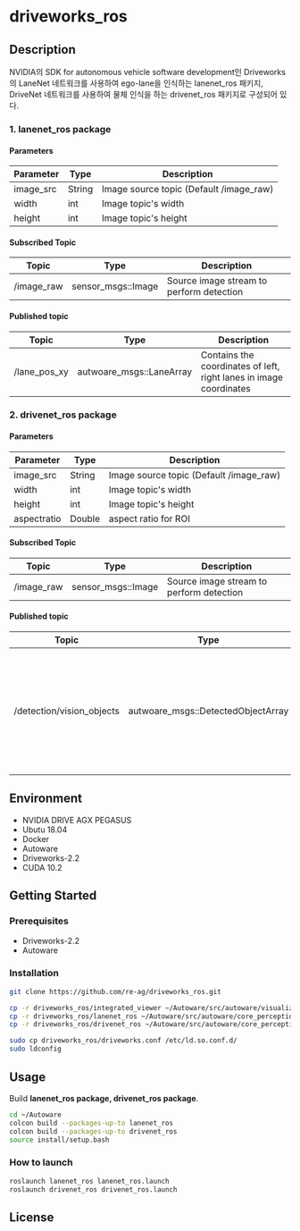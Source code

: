 # driveworks_ros

## Description

NVIDIA의 SDK for autonomous vehicle software development인 Driveworks의 LaneNet 네트워크를 사용하여 ego-lane을 인식하는 lanenet_ros 패키지, DriveNet 네트워크를 사용하여 물체 인식을 하는 drivenet_ros 패키지로 구성되어 있다.   



### 1. lanenet_ros package
#### Parameters
| Parameter | Type | Description|
| -----|-----|-----|
|image_src| String| Image source topic (Default /image_raw)|
|width|int| Image topic's width|
|height|int| Image topic's height|

#### Subscribed Topic
| Topic | Type | Description|
| -----|-----|-----|
|/image_raw| sensor_msgs::Image|Source image stream to perform detection|

#### Published topic
| Topic | Type | Description|
| -----|-----|-----|
|/lane_pos_xy| autwoare_msgs::LaneArray | Contains the coordinates of left, right lanes in image coordinates|      


### 2. drivenet_ros package
#### Parameters
| Parameter | Type | Description|
| -----|-----|-----|
|image_src| String| Image source topic (Default /image_raw)|
|width|int| Image topic's width|
|height|int| Image topic's height|
|aspectratio|Double| aspect ratio for ROI|

#### Subscribed Topic
| Topic | Type | Description|
| -----|-----|-----|
|/image_raw| sensor_msgs::Image|Source image stream to perform detection|

#### Published topic
| Topic | Type | Description|
| -----|-----|-----|
|/detection/vision_objects | autwoare_msgs::DetectedObjectArray | Contains the coordinates of the bounding box in image coordinates for detected objects|


## Environment

- NVIDIA DRIVE AGX PEGASUS
- Ubutu 18.04
- Docker
- Autoware 
- Driveworks-2.2
- CUDA 10.2


## Getting Started
### Prerequisites

- Driveworks-2.2
- Autoware 

### Installation
```sh
git clone https://github.com/re-ag/driveworks_ros.git 
```

```sh
cp -r driveworks_ros/integrated_viewer ~/Autoware/src/autoware/visualization/
cp -r driveworks_ros/lanenet_ros ~/Autoware/src/autoware/core_perception/
cp -r driveworks_ros/drivenet_ros ~/Autoware/src/autoware/core_perception/
```


```sh
sudo cp driveworks_ros/driveworks.conf /etc/ld.so.conf.d/
sudo ldconfig
```

## Usage


Build **lanenet_ros package, drivenet_ros package**.
```sh
cd ~/Autoware
colcon build --packages-up-to lanenet_ros
colcon build --packages-up-to drivenet_ros
source install/setup.bash
```


### How to launch
```sh
roslaunch lanenet_ros lanenet_ros.launch
roslaunch drivenet_ros drivenet_ros.launch
```


## License



